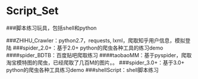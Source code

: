 # Script_Set
###脚本练习玩具，包括shell和python

###ZHIHU_Crawler：python2.7，requests, lxml，爬取知乎用户信息，模拟登陆
###spider_2.0+：基于2.0+ python的爬虫各种工具的练习demo
####spider_BDTB：百度贴吧爬取练习
####taobaoMM：基于pyspider，爬取淘宝模特图的爬虫，已经爬取了几百M的图片。。
###spider_3.0+：基于3.0+ python的爬虫各种工具练习demo
###shellScript：shell脚本练习
